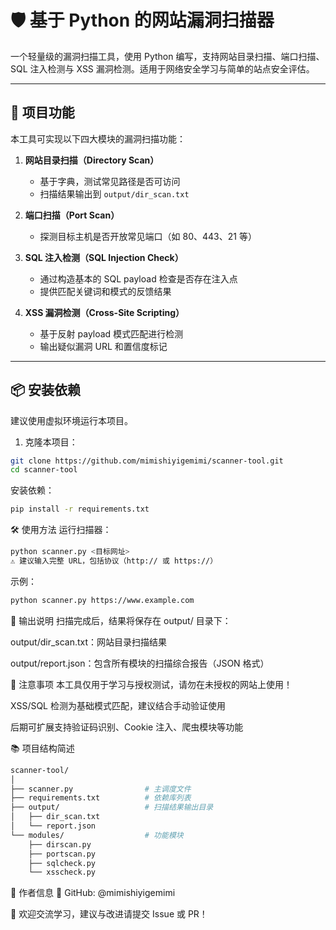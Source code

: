 # 🛡️ 基于 Python 的网站漏洞扫描器

一个轻量级的漏洞扫描工具，使用 Python 编写，支持网站目录扫描、端口扫描、SQL 注入检测与 XSS 漏洞检测。适用于网络安全学习与简单的站点安全评估。

---

## 🚀 项目功能

本工具可实现以下四大模块的漏洞扫描功能：

1. **网站目录扫描（Directory Scan）**
   - 基于字典，测试常见路径是否可访问
   - 扫描结果输出到 `output/dir_scan.txt`

2. **端口扫描（Port Scan）**
   - 探测目标主机是否开放常见端口（如 80、443、21 等）

3. **SQL 注入检测（SQL Injection Check）**
   - 通过构造基本的 SQL payload 检查是否存在注入点
   - 提供匹配关键词和模式的反馈结果

4. **XSS 漏洞检测（Cross-Site Scripting）**
   - 基于反射 payload 模式匹配进行检测
   - 输出疑似漏洞 URL 和置信度标记

---

## 📦 安装依赖

建议使用虚拟环境运行本项目。

1. 克隆本项目：

```bash
git clone https://github.com/mimishiyigemimi/scanner-tool.git
cd scanner-tool
```
安装依赖：

```bash
pip install -r requirements.txt
```
🛠️ 使用方法
运行扫描器：

```bash
python scanner.py <目标网址>
⚠️ 建议输入完整 URL，包括协议（http:// 或 https://）
```
示例：
```bash
python scanner.py https://www.example.com
```
📁 输出说明
扫描完成后，结果将保存在 output/ 目录下：

output/dir_scan.txt：网站目录扫描结果

output/report.json：包含所有模块的扫描综合报告（JSON 格式）

📌 注意事项
本工具仅用于学习与授权测试，请勿在未授权的网站上使用！

XSS/SQL 检测为基础模式匹配，建议结合手动验证使用

后期可扩展支持验证码识别、Cookie 注入、爬虫模块等功能

📚 项目结构简述
```bash
scanner-tool/
│
├── scanner.py                # 主调度文件
├── requirements.txt          # 依赖库列表
├── output/                   # 扫描结果输出目录
│   ├── dir_scan.txt
│   └── report.json
└── modules/                  # 功能模块
    ├── dirscan.py
    ├── portscan.py
    ├── sqlcheck.py
    └── xsscheck.py
```
🤝 作者信息
👤 GitHub: @mimishiyigemimi

📧 欢迎交流学习，建议与改进请提交 Issue 或 PR！
